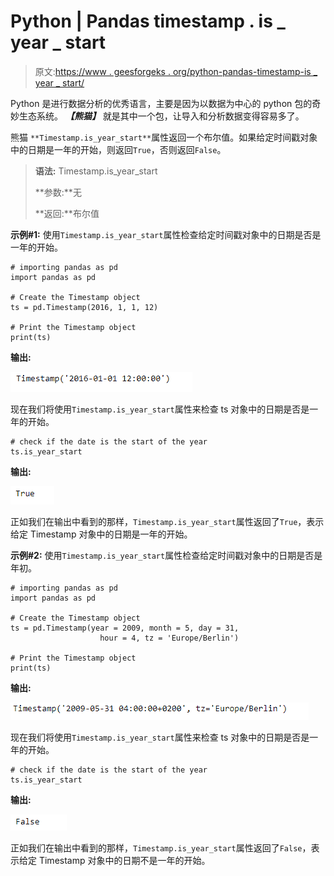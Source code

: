 # Python | Pandas timestamp . is _ year _ start

> 原文:[https://www . geesforgeks . org/python-pandas-timestamp-is _ year _ start/](https://www.geeksforgeeks.org/python-pandas-timestamp-is_year_start/)

Python 是进行数据分析的优秀语言，主要是因为以数据为中心的 python 包的奇妙生态系统。 ***【熊猫】*** 就是其中一个包，让导入和分析数据变得容易多了。

熊猫 `**Timestamp.is_year_start**`属性返回一个布尔值。如果给定时间戳对象中的日期是一年的开始，则返回`True`，否则返回`False`。

> **语法:** Timestamp.is_year_start
> 
> **参数:**无
> 
> **返回:**布尔值

**示例#1:** 使用`Timestamp.is_year_start`属性检查给定时间戳对象中的日期是否是一年的开始。

```
# importing pandas as pd
import pandas as pd

# Create the Timestamp object
ts = pd.Timestamp(2016, 1, 1, 12)

# Print the Timestamp object
print(ts)
```

**输出:**

![](img/6618181a9b31d31e538f2ed1a156595a.png)

现在我们将使用`Timestamp.is_year_start`属性来检查 ts 对象中的日期是否是一年的开始。

```
# check if the date is the start of the year
ts.is_year_start
```

**输出:**

![](img/dfd6c229eb8dbab8aa1db53c056cbb54.png)

正如我们在输出中看到的那样，`Timestamp.is_year_start`属性返回了`True`，表示给定 Timestamp 对象中的日期是一年的开始。

**示例#2:** 使用`Timestamp.is_year_start`属性检查给定时间戳对象中的日期是否是年初。

```
# importing pandas as pd
import pandas as pd

# Create the Timestamp object
ts = pd.Timestamp(year = 2009, month = 5, day = 31,
                    hour = 4, tz = 'Europe/Berlin')

# Print the Timestamp object
print(ts)
```

**输出:**

![](img/a8ba805f9246e9bfc00fc2cb9a018978.png)

现在我们将使用`Timestamp.is_year_start`属性来检查 ts 对象中的日期是否是一年的开始。

```
# check if the date is the start of the year
ts.is_year_start
```

**输出:**

![](img/11c1cccddcda2d6fd3725fbcbf8d3a5d.png)

正如我们在输出中看到的那样，`Timestamp.is_year_start`属性返回了`False`，表示给定 Timestamp 对象中的日期不是一年的开始。